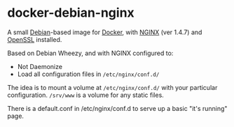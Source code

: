 docker-debian-nginx
=============

A small [Debian](http://www.debian.org/)-based image for [Docker](http://docker.io/), with [NGINX](http://nginx.org/) (ver 1.4.7) and [OpenSSL](http://www.openssl.org/) installed.

Based on Debian Wheezy, and with NGINX configured to:

* Not Daemonize
* Load all configuration files in `/etc/nginx/conf.d/`

The idea is to mount a volume at `/etc/nginx/conf.d/` with your particular configuration. `/srv/www` is a volume for any static files.

There is a default.conf in /etc/nginx/conf.d to serve up a basic "it's running" page.
